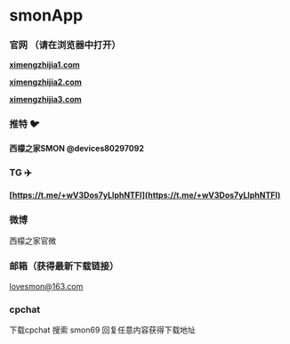 # smonApp

### 官网 （请在浏览器中打开）

**[ximengzhijia1.com](https://ximengzhijia1.com)** 

**[ximengzhijia2.com](https://ximengzhijia2.com)** 

**[ximengzhijia3.com](https://ximengzhijia3.com)** 

### 推特 :bird:

**西檬之家SMON @devices80297092**

### TG :airplane:

**[https://t.me/+wV3Dos7yLlphNTFl](https://t.me/+wV3Dos7yLlphNTFl)** 

### 微博

西檬之家官微

### 邮箱（获得最新下载链接）

lovesmon@163.com

### cpchat

下载cpchat 搜索 smon69 回复任意内容获得下载地址

